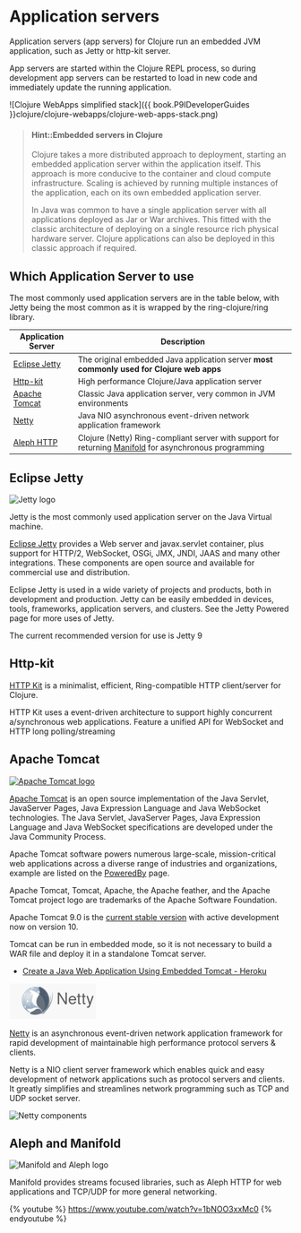 # Application servers

Application servers (app servers) for Clojure run an embedded JVM application, such as Jetty or http-kit server.

App servers are started within the Clojure REPL process, so during development app servers can be restarted to load in new code and immediately update the running application.

![Clojure WebApps simplified stack]({{ book.P9IDeveloperGuides }}clojure/clojure-webapps/clojure-web-apps-stack.png)

> #### Hint::Embedded servers in Clojure
> Clojure takes a more distributed approach to deployment, starting an embedded application server within the application itself.  This approach is more conducive to the container and cloud compute infrastructure.  Scaling is achieved by running multiple instances of the application, each on its own embedded application server.
>
> In Java was common to have a single application server with all applications deployed as Jar or War archives.  This fitted with the classic architecture of deploying on a single resource rich physical hardware server.  Clojure applications can also be deployed in this classic approach if required.


## Which Application Server to use

The most commonly used application servers are in the table below, with Jetty being the most common as it is wrapped by the ring-clojure/ring library.

| Application Server                              | Description                                                                                                                        |
|-------------------------------------------------|------------------------------------------------------------------------------------------------------------------------------------|
| [Eclipse Jetty](https://www.eclipse.org/jetty/) | The original embedded Java application server **most commonly used for Clojure web apps**                                          |
| [Http-kit](http://http-kit.github.io/)          | High performance Clojure/Java application server                                                                                   |
| [Apache Tomcat](http://tomcat.apache.org/)      | Classic Java application server, very common in JVM environments                                                                   |
| [Netty](https://netty.io/)                      | Java NIO asynchronous event-driven network application framework                                                                   |
| [Aleph HTTP](https://aleph.io/aleph/http.html)  | Clojure (Netty) Ring-compliant server with support for returning [Manifold](https://aleph.io/manifold/rationale.html) for asynchronous programming |


## Eclipse Jetty

![Jetty logo](https://www.eclipse.org/jetty/documentation/current/images/jetty-header-logo.png)

Jetty is the most commonly used application server on the Java Virtual machine.

[Eclipse Jetty](https://www.eclipse.org/jetty/) provides a Web server and javax.servlet container, plus support for HTTP/2, WebSocket, OSGi, JMX, JNDI, JAAS and many other integrations. These components are open source and available for commercial use and distribution.

Eclipse Jetty is used in a wide variety of projects and products, both in development and production. Jetty can be easily embedded in devices, tools, frameworks, application servers, and clusters. See the Jetty Powered page for more uses of Jetty.

The current recommended version for use is Jetty 9

## Http-kit

[HTTP Kit](http://http-kit.github.io/) is a minimalist, efficient, Ring-compatible HTTP client/server for Clojure.

HTTP Kit uses a event-driven architecture to support highly concurrent a/synchronous web applications. Feature a unified API for WebSocket and HTTP long polling/streaming


## Apache Tomcat

[![Apache Tomcat logo](https://tomcat.apache.org/res/images/tomcat.png)](http://tomcat.apache.org/)

[Apache Tomcat](http://tomcat.apache.org/) is an open source implementation of the Java Servlet, JavaServer Pages, Java Expression Language and Java WebSocket technologies. The Java Servlet, JavaServer Pages, Java Expression Language and Java WebSocket specifications are developed under the Java Community Process.

Apache Tomcat software powers numerous large-scale, mission-critical web applications across a diverse range of industries and organizations, example are listed on the [PoweredBy](https://cwiki.apache.org/confluence/display/TOMCAT/PoweredBy) page.

Apache Tomcat, Tomcat, Apache, the Apache feather, and the Apache Tomcat project logo are trademarks of the Apache Software Foundation.

Apache Tomcat 9.0 is the [current stable version](http://tomcat.apache.org/whichversion.html) with active development now on version 10.

Tomcat can be run in embedded mode, so it is not necessary to build a WAR file and deploy it in a standalone Tomcat server.

* [Create a Java Web Application Using Embedded Tomcat - Heroku](https://devcenter.heroku.com/articles/create-a-java-web-application-using-embedded-tomcat)

<!-- ## Netty -->
![Netty.io logo](/images/netty-logo.png)

[Netty](https://netty.io/) is an asynchronous event-driven network application framework for rapid development of maintainable high performance protocol servers & clients.

Netty is a NIO client server framework which enables quick and easy development of network applications such as protocol servers and clients. It greatly simplifies and streamlines network programming such as TCP and UDP socket server.

![Netty components](https://netty.io/images/components.png)


## Aleph and Manifold

![Manifold and Aleph logo](https://aleph.io/images/aleph.svg)

Manifold provides streams focused libraries, such as Aleph HTTP for web applications and TCP/UDP for more general networking.

{% youtube %}
https://www.youtube.com/watch?v=1bNOO3xxMc0
{% endyoutube %}




<!-- ## Networks application layer -->

<!-- Ring -->
<!-- Yada -->

<!-- | [Aleph](https://aleph.io/aleph/http.html) | library for client and server network programming, built on top of Netty. I           | -->

